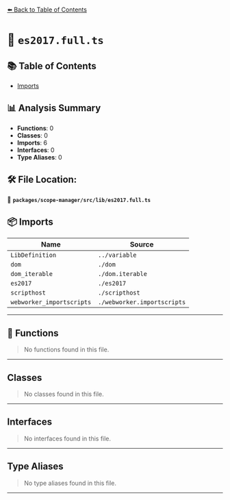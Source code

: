 [⬅️ Back to Table of Contents](../../../../index.md)

# 📄 `es2017.full.ts`

## 📚 Table of Contents

- [Imports](#imports)

## 📊 Analysis Summary

- **Functions**: 0
- **Classes**: 0
- **Imports**: 6
- **Interfaces**: 0
- **Type Aliases**: 0

## 🛠️ File Location:
📂 **`packages/scope-manager/src/lib/es2017.full.ts`**

## 📦 Imports

| Name | Source |
|------|--------|
| `LibDefinition` | `../variable` |
| `dom` | `./dom` |
| `dom_iterable` | `./dom.iterable` |
| `es2017` | `./es2017` |
| `scripthost` | `./scripthost` |
| `webworker_importscripts` | `./webworker.importscripts` |


---

## 🔧 Functions

> No functions found in this file.


---

## Classes

> No classes found in this file.


---

## Interfaces

> No interfaces found in this file.


---

## Type Aliases

> No type aliases found in this file.


---